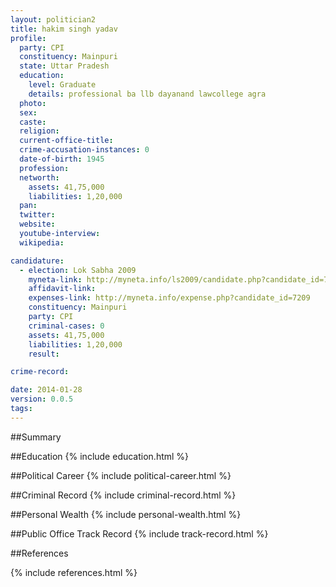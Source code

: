 ```yaml
---
layout: politician2
title: hakim singh yadav
profile: 
  party: CPI
  constituency: Mainpuri
  state: Uttar Pradesh
  education: 
    level: Graduate
    details: professional ba llb dayanand lawcollege agra
  photo: 
  sex: 
  caste: 
  religion: 
  current-office-title: 
  crime-accusation-instances: 0
  date-of-birth: 1945
  profession: 
  networth: 
    assets: 41,75,000
    liabilities: 1,20,000
  pan: 
  twitter: 
  website: 
  youtube-interview: 
  wikipedia: 

candidature: 
  - election: Lok Sabha 2009
    myneta-link: http://myneta.info/ls2009/candidate.php?candidate_id=7209
    affidavit-link: 
    expenses-link: http://myneta.info/expense.php?candidate_id=7209
    constituency: Mainpuri 
    party: CPI
    criminal-cases: 0
    assets: 41,75,000
    liabilities: 1,20,000
    result:  

crime-record: 

date: 2014-01-28
version: 0.0.5
tags: 
---
```

##Summary


##Education
{% include education.html %}


##Political Career
{% include political-career.html %}


##Criminal Record
{% include criminal-record.html %}


##Personal Wealth
{% include personal-wealth.html %}


##Public Office Track Record
{% include track-record.html %}


##References


{% include references.html %}